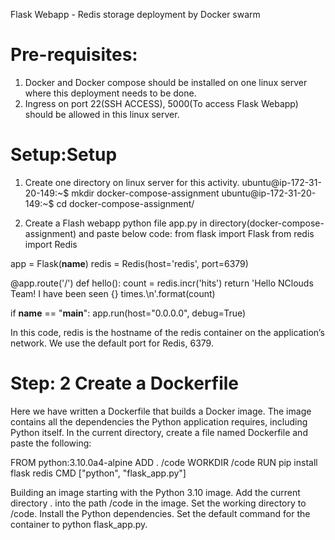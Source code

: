 Flask Webapp - Redis storage deployment by Docker swarm


Pre-requisites:
===============
1. Docker and Docker compose should be installed on one linux server where this deployment needs to be done.
2. Ingress on port 22(SSH ACCESS), 5000(To access Flask Webapp) should be allowed in this linux server.

Setup:Setup
==============
1. Create one directory on linux server for this activity.
ubuntu@ip-172-31-20-149:~$ mkdir docker-compose-assignment
ubuntu@ip-172-31-20-149:~$ cd docker-compose-assignment/

2. Create a Flash webapp python file app.py in directory(docker-compose-assignment) and paste below code:
from flask import Flask
from redis import Redis

app = Flask(__name__)
redis = Redis(host='redis', port=6379)

@app.route('/')
def hello():
    count = redis.incr('hits')
    return 'Hello NClouds Team! I have been seen {} times.\n'.format(count)

if __name__ == "__main__":
    app.run(host="0.0.0.0", debug=True)
    
    
In this code, redis is the hostname of the redis container on the application’s network.
We use the default port for Redis, 6379.

Step: 2 Create a Dockerfile
===========================

Here we have written a Dockerfile that builds a Docker image. The image contains all the dependencies the Python application requires, including Python itself.
In the current directory, create a file named Dockerfile and paste the following:

FROM python:3.10.0a4-alpine
ADD . /code
WORKDIR /code
RUN pip install flask redis
CMD ["python", "flask_app.py"]

Building an image starting with the Python 3.10 image. Add the current directory . into the path /code in the image.
Set the working directory to /code. Install the Python dependencies. Set the default command for the container to python flask_app.py.
